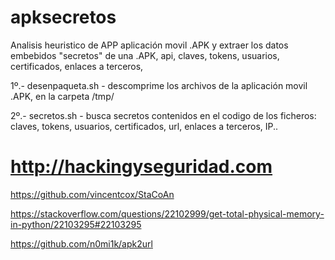 # apksecretos

Analisis heuristico de APP aplicación movil .APK y extraer los datos embebidos "secretos" de una .APK, api, claves, tokens, usuarios, certificados, enlaces a terceros, 

1º.- desenpaqueta.sh - descomprime los archivos de la aplicación movil .APK, en la carpeta /tmp/

2º.- secretos.sh - busca secretos contenidos en el codigo de los ficheros: claves, tokens, usuarios, certificados, url, enlaces a terceros, IP..



# http://hackingyseguridad.com

https://github.com/vincentcox/StaCoAn

https://stackoverflow.com/questions/22102999/get-total-physical-memory-in-python/22103295#22103295

https://github.com/n0mi1k/apk2url
